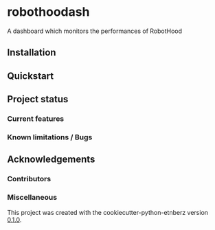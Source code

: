 # robothoodash

A dashboard which monitors the performances of RobotHood

## Installation

## Quickstart


## Project status

### Current features

### Known limitations / Bugs


## Acknowledgements

### Contributors

### Miscellaneous

This project was created with the cookiecutter-python-etnberz
version [0.1.0](https://github.com/etnberz/cookie-cutter-python-etnberz/blob/v0.1.0/CHANGELOG.md).

